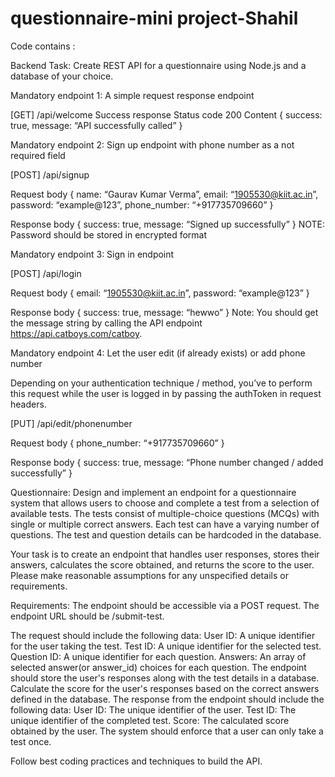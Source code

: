 # questionnaire-mini project-Shahil
 
Code contains :

Backend Task: Create REST API for a questionnaire using Node.js and a database of your choice.


Mandatory endpoint 1: A simple request response endpoint

[GET] /api/welcome
Success response
Status code 200
Content
{
	success: true,
	message: “API successfully called”
}

Mandatory endpoint 2: Sign up endpoint with phone number as a not required field

[POST] /api/signup

Request body
{
	name: “Gaurav Kumar Verma”,
	email: “1905530@kiit.ac.in”,
	password: “example@123”,
	phone_number: “+917735709660”
}

Response body
{
	success: true,
	message: “Signed up successfully”
}
NOTE: Password should be stored in encrypted format

Mandatory endpoint 3: Sign in endpoint

[POST] /api/login

Request body
{
email: “1905530@kiit.ac.in”,
password: “example@123”
}



Response body
{
success: true,
message: “hewwo”
}
Note: You should get the message string by calling the API endpoint https://api.catboys.com/catboy.


Mandatory endpoint 4: Let the user edit (if already exists) or add phone number

Depending on your authentication technique / method, you’ve to perform this request while the user is logged in by passing the authToken in request headers.

[PUT] /api/edit/phonenumber

Request body
{
phone_number: “+917735709660”
}



Response body
{
success: true,
message: “Phone number changed / added successfully”
}

Questionnaire: Design and implement an endpoint for a questionnaire system that allows users to choose and complete a test from a selection of available tests. The tests consist of multiple-choice questions (MCQs) with single or multiple correct answers. Each test can have a varying number of questions. The test and question details can be hardcoded in the database.

Your task is to create an endpoint that handles user responses, stores their answers, calculates the score obtained, and returns the score to the user. Please make reasonable assumptions for any unspecified details or requirements.

Requirements:
The endpoint should be accessible via a POST request.
The endpoint URL should be /submit-test.

The request should include the following data:
User ID: A unique identifier for the user taking the test.
Test ID: A unique identifier for the selected test.
Question ID: A unique identifier for each question.
Answers: An array of selected answer(or answer_id) choices for each question.
The endpoint should store the user's responses along with the test details in a database.
Calculate the score for the user's responses based on the correct answers defined in the database.
The response from the endpoint should include the following data:
User ID: The unique identifier of the user.
Test ID: The unique identifier of the completed test.
Score: The calculated score obtained by the user.
The system should enforce that a user can only take a test once.

Follow best coding practices and techniques to build the API.
